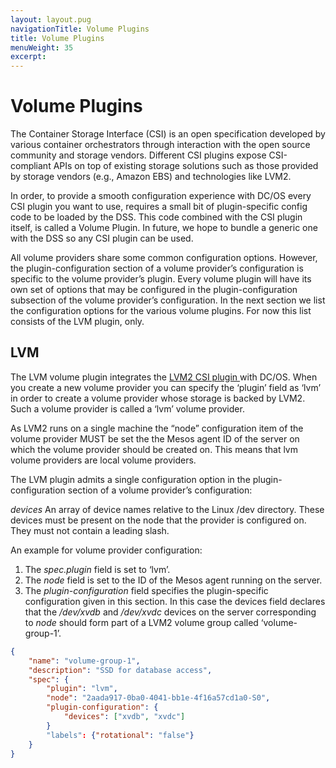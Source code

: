 ```yaml
---
layout: layout.pug
navigationTitle: Volume Plugins
title: Volume Plugins
menuWeight: 35
excerpt:
---
```


# Volume Plugins

The Container Storage Interface (CSI) is an open specification developed by various container orchestrators through interaction with the open source community and storage vendors. Different CSI plugins expose CSI-compliant APIs on top of existing storage solutions such as those provided by storage vendors (e.g., Amazon EBS) and technologies like LVM2. 

In order, to provide a smooth configuration experience with DC/OS every CSI plugin you want to use, requires a small bit of plugin-specific config code to be loaded by the DSS. This code combined with the CSI plugin itself, is called a Volume Plugin. In future, we hope to bundle a generic one with the DSS so any CSI plugin can be used.

All volume providers share some common configuration options. However, the plugin-configuration section of a volume provider’s configuration is specific to the volume provider’s plugin. Every volume plugin will have its own set of options that may be configured in the plugin-configuration subsection of the volume provider’s configuration. In the next section we list the configuration options for the various volume plugins. For now this list consists of the LVM plugin, only.

## LVM

The LVM volume plugin integrates the <a href ="https://github.com/mesosphere/csilvm">LVM2 CSI plugin </a> with DC/OS. When you create a new volume provider you can specify the ‘plugin’ field as ‘lvm’ in order to create a volume provider whose storage is backed by LVM2. Such a volume provider is called a ‘lvm’ volume provider.

As LVM2 runs on a single machine the “node” configuration item of the volume provider MUST be set the the Mesos agent ID of the server on which the volume provider should be created on. This means that lvm volume providers are local volume providers.

The LVM plugin admits a single configuration option in the plugin-configuration section of a volume provider’s configuration:

*devices*
An array of device names relative to the Linux /dev directory. These devices must be present on the node that the provider is configured on. They must not contain a leading slash.

An example for volume provider configuration:

1. The *spec.plugin* field is set to ‘lvm’.
2. The *node* field is set to the ID of the Mesos agent running on the server.
3. The *plugin-configuration* field specifies the plugin-specific configuration given in this section. In this case the devices field declares that the */dev/xvdb* and */dev/xvdc* devices on the server corresponding to *node* should form part of a LVM2 volume group called ‘volume-group-1’.


```json
{
    "name": "volume-group-1",
    "description": "SSD for database access",
    "spec": {
        "plugin": "lvm",
        "node": "2aada917-0ba0-4041-bb1e-4f16a57cd1a0-S0",
        "plugin-configuration": {
            "devices": ["xvdb", "xvdc"]
        }
        "labels": {"rotational": "false"}
    }
}
```
